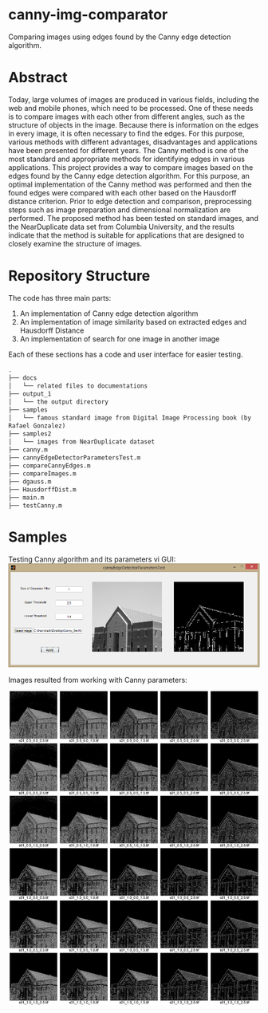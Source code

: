 # canny-img-comparator
Comparing images using edges found by the Canny edge detection algorithm.

# Abstract
Today, large volumes of images are produced in various fields, including the web and mobile phones, which need to be
processed. One of these needs is to compare images with each other from different angles, such as the structure of 
objects in the image. Because there is information on the edges in every image, it is often necessary to find the edges.
For this purpose, various methods with different advantages, disadvantages and applications have been presented for
different years. The Canny method is one of the most standard and appropriate methods for identifying edges in various
applications. This project provides a way to compare images based on the edges found by the Canny edge detection
algorithm. For this purpose, an optimal implementation of the Canny method was performed and then the found edges were
compared with each other based on the Hausdorff distance criterion. Prior to edge detection and comparison, preprocessing
steps such as image preparation and dimensional normalization are performed. The proposed method has been tested on
standard images, and the NearDuplicate data set from Columbia University, and the results indicate that the method is 
suitable for applications that are designed to closely examine the structure of images.

# Repository Structure
The code has three main parts:
1. An implementation of Canny edge detection algorithm
2. An implementation of image similarity based on extracted edges and Hausdorff Distance
3. An implementation of search for one image in another image

Each of these sections has a code and user interface for easier testing.

``` text
.
├── docs
│   └── related files to documentations
├── output_1
│   └── the output directory
├── samples
│   └── famous standard image from Digital Image Processing book (by Rafael Gonzalez)
├── samples2
│   └── images from NearDuplicate dataset
├── canny.m
├── cannyEdgeDetectorParametersTest.m
├── compareCannyEdges.m
├── compareImages.m
├── dgauss.m
├── HausdorffDist.m
├── main.m
├── testCanny.m

```


# Samples
Testing Canny algorithm and its parameters vi GUI:
![Testing Canny algorithm and its parameters vi GUI](/docs/threshold-values.png "Testing Canny algorithm and its parameters vi GUI")

Images resulted from working with Canny parameters:

![Applying Canny edge detector with different parameters](/docs/canny-parameters-results.jpg "Applying Canny edge detector with different parameters")
